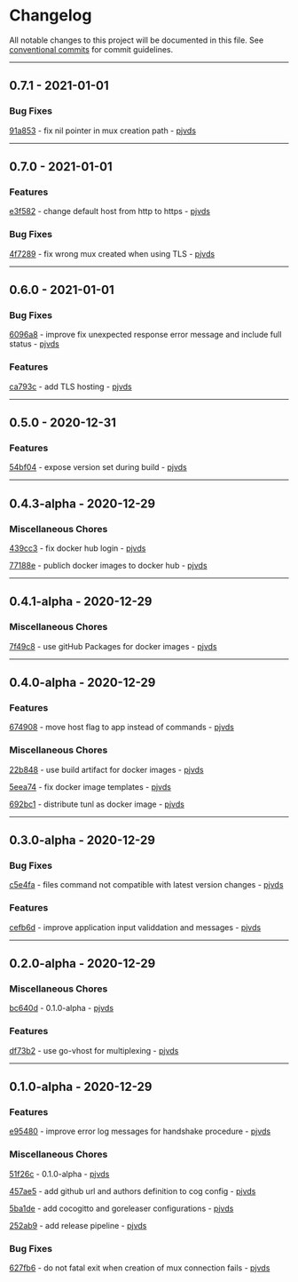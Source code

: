 # Changelog
All notable changes to this project will be documented in this file. See [conventional commits](https://www.conventionalcommits.org/) for commit guidelines.

- - -
## 0.7.1 - 2021-01-01


### Bug Fixes

[91a853](https://github.com/pjvds/tunl/commit/91a8531f4386f242060af86bd268466898043a90) - fix nil pointer in mux creation path - [pjvds](https://github.com/pjvds)


- - -
## 0.7.0 - 2021-01-01


### Features

[e3f582](https://github.com/pjvds/tunl/commit/e3f582b8ca97d6f4274a1b48cb308b918873ff35) - change default host from http to https - [pjvds](https://github.com/pjvds)


### Bug Fixes

[4f7289](https://github.com/pjvds/tunl/commit/4f72892cd2014f030dee4a8b22c0458b197e5aeb) - fix wrong mux created when using TLS - [pjvds](https://github.com/pjvds)


- - -
## 0.6.0 - 2021-01-01


### Bug Fixes

[6096a8](https://github.com/pjvds/tunl/commit/6096a8d37cb480748d424461d2fd1a616e5e17a3) - improve fix unexpected response error message and include full status - [pjvds](https://github.com/pjvds)


### Features

[ca793c](https://github.com/pjvds/tunl/commit/ca793c84d24c8514ae3e9005d87135499ef1347b) - add TLS hosting - [pjvds](https://github.com/pjvds)


- - -
## 0.5.0 - 2020-12-31


### Features

[54bf04](https://github.com/pjvds/tunl/commit/54bf042cb801b125b0d0d5f61cfb468ffc583c41) - expose version set during build - [pjvds](https://github.com/pjvds)


- - -
## 0.4.3-alpha - 2020-12-29


### Miscellaneous Chores

[439cc3](https://github.com/pjvds/tunl/commit/439cc329d18c3bf5a4e1ba467091d5dae5cbe6f3) - fix docker hub login - [pjvds](https://github.com/pjvds)

[77188e](https://github.com/pjvds/tunl/commit/77188e7f6a858220067f4c805ad27335caa1f136) - publich docker images to docker hub - [pjvds](https://github.com/pjvds)


- - -
## 0.4.1-alpha - 2020-12-29


### Miscellaneous Chores

[7f49c8](https://github.com/pjvds/tunl/commit/7f49c81bd05953a57af1f11bd0120946c9bfb179) - use gitHub Packages for docker images - [pjvds](https://github.com/pjvds)


- - -
## 0.4.0-alpha - 2020-12-29


### Features

[674908](https://github.com/pjvds/tunl/commit/6749087efe5c90a6831bfecc7b168f6b824b25cf) - move host flag to app instead of commands - [pjvds](https://github.com/pjvds)


### Miscellaneous Chores

[22b848](https://github.com/pjvds/tunl/commit/22b848511cb24f4fc3f5f4f9257275914435305b) - use build artifact for docker images - [pjvds](https://github.com/pjvds)

[5eea74](https://github.com/pjvds/tunl/commit/5eea7482b9ca0324ac1eb577d3a4d8f82e9b0bd4) - fix docker image templates - [pjvds](https://github.com/pjvds)

[692bc1](https://github.com/pjvds/tunl/commit/692bc12d2cee44f552196c25b4460ccef33846b0) - distribute tunl as docker image - [pjvds](https://github.com/pjvds)


- - -
## 0.3.0-alpha - 2020-12-29


### Bug Fixes

[c5e4fa](https://github.com/pjvds/tunl/commit/c5e4fa5a5693a6c5ae63fb84012842c27cba6ff5) - files command not compatible with latest version changes - [pjvds](https://github.com/pjvds)


### Features

[cefb6d](https://github.com/pjvds/tunl/commit/cefb6df3d6b04006109512e1a9830db39ae86604) - improve application input validdation and messages - [pjvds](https://github.com/pjvds)


- - -
## 0.2.0-alpha - 2020-12-29


### Miscellaneous Chores

[bc640d](https://github.com/pjvds/tunl/commit/bc640d956507a6b7c08c94c476209136fa162551) - 0.1.0-alpha - [pjvds](https://github.com/pjvds)


### Features

[df73b2](https://github.com/pjvds/tunl/commit/df73b280be0dd059992d229a1b8d18881a688af1) - use go-vhost for multiplexing - [pjvds](https://github.com/pjvds)


- - -
## 0.1.0-alpha - 2020-12-29


### Features

[e95480](https://github.com/pjvds/tunl/commit/e95480af8bebbae2b40979d2fd8d93772e299d7f) - improve error log messages for handshake procedure - [pjvds](https://github.com/pjvds)


### Miscellaneous Chores

[51f26c](https://github.com/pjvds/tunl/commit/51f26ca58e7f52ceb1fafdc9be960e5a345e0098) - 0.1.0-alpha - [pjvds](https://github.com/pjvds)

[457ae5](https://github.com/pjvds/tunl/commit/457ae5374d2ab471f3e0839741d99c13cf07eafa) - add github url and authors definition to cog config - [pjvds](https://github.com/pjvds)

[5ba1de](https://github.com/pjvds/tunl/commit/5ba1de5f95503737e580f523f4b4c0e049a3b7ff) - add cocogitto and goreleaser configurations - [pjvds](https://github.com/pjvds)

[252ab9](https://github.com/pjvds/tunl/commit/252ab9d8cc4e5528bfd87dfdca01c2285c8ecc64) - add release pipeline - [pjvds](https://github.com/pjvds)


### Bug Fixes

[627fb6](https://github.com/pjvds/tunl/commit/627fb6ae3d83e1147812dc8405f9264deeb32ab7) - do not fatal exit when creation of mux connection fails - [pjvds](https://github.com/pjvds)
